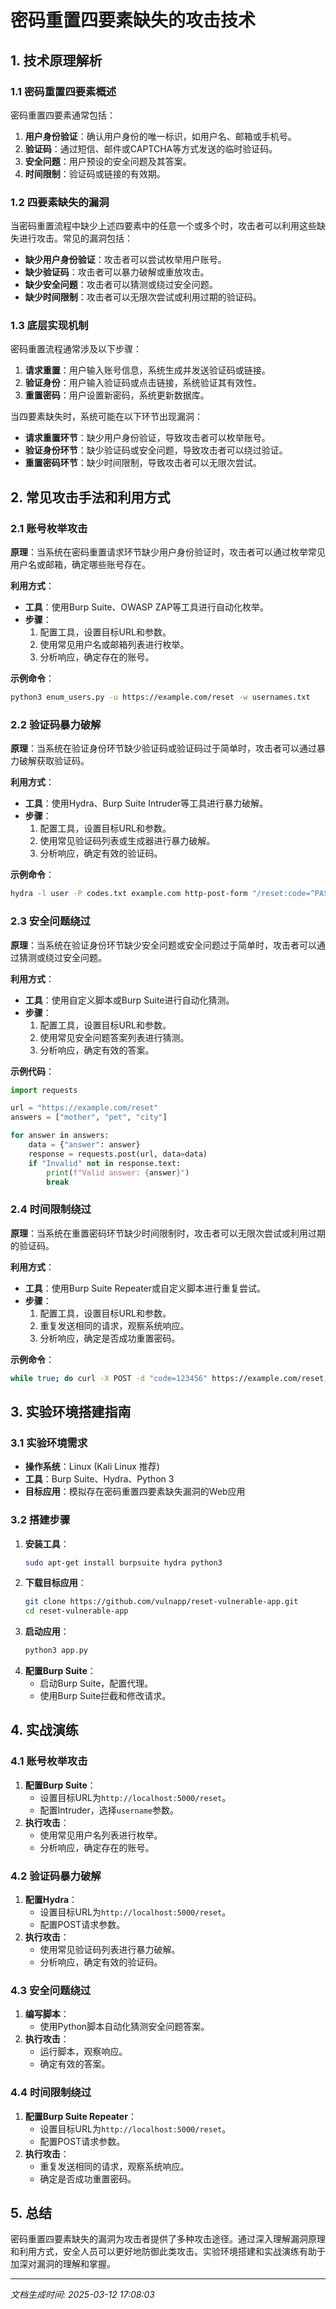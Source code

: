 # 密码重置四要素缺失的攻击技术

## 1. 技术原理解析

### 1.1 密码重置四要素概述
密码重置四要素通常包括：
1. **用户身份验证**：确认用户身份的唯一标识，如用户名、邮箱或手机号。
2. **验证码**：通过短信、邮件或CAPTCHA等方式发送的临时验证码。
3. **安全问题**：用户预设的安全问题及其答案。
4. **时间限制**：验证码或链接的有效期。

### 1.2 四要素缺失的漏洞
当密码重置流程中缺少上述四要素中的任意一个或多个时，攻击者可以利用这些缺失进行攻击。常见的漏洞包括：
- **缺少用户身份验证**：攻击者可以尝试枚举用户账号。
- **缺少验证码**：攻击者可以暴力破解或重放攻击。
- **缺少安全问题**：攻击者可以猜测或绕过安全问题。
- **缺少时间限制**：攻击者可以无限次尝试或利用过期的验证码。

### 1.3 底层实现机制
密码重置流程通常涉及以下步骤：
1. **请求重置**：用户输入账号信息，系统生成并发送验证码或链接。
2. **验证身份**：用户输入验证码或点击链接，系统验证其有效性。
3. **重置密码**：用户设置新密码，系统更新数据库。

当四要素缺失时，系统可能在以下环节出现漏洞：
- **请求重置环节**：缺少用户身份验证，导致攻击者可以枚举账号。
- **验证身份环节**：缺少验证码或安全问题，导致攻击者可以绕过验证。
- **重置密码环节**：缺少时间限制，导致攻击者可以无限次尝试。

## 2. 常见攻击手法和利用方式

### 2.1 账号枚举攻击
**原理**：当系统在密码重置请求环节缺少用户身份验证时，攻击者可以通过枚举常见用户名或邮箱，确定哪些账号存在。

**利用方式**：
- **工具**：使用Burp Suite、OWASP ZAP等工具进行自动化枚举。
- **步骤**：
  1. 配置工具，设置目标URL和参数。
  2. 使用常见用户名或邮箱列表进行枚举。
  3. 分析响应，确定存在的账号。

**示例命令**：
```bash
python3 enum_users.py -u https://example.com/reset -w usernames.txt
```

### 2.2 验证码暴力破解
**原理**：当系统在验证身份环节缺少验证码或验证码过于简单时，攻击者可以通过暴力破解获取验证码。

**利用方式**：
- **工具**：使用Hydra、Burp Suite Intruder等工具进行暴力破解。
- **步骤**：
  1. 配置工具，设置目标URL和参数。
  2. 使用常见验证码列表或生成器进行暴力破解。
  3. 分析响应，确定有效的验证码。

**示例命令**：
```bash
hydra -l user -P codes.txt example.com http-post-form "/reset:code=^PASS^:Invalid"
```

### 2.3 安全问题绕过
**原理**：当系统在验证身份环节缺少安全问题或安全问题过于简单时，攻击者可以通过猜测或绕过安全问题。

**利用方式**：
- **工具**：使用自定义脚本或Burp Suite进行自动化猜测。
- **步骤**：
  1. 配置工具，设置目标URL和参数。
  2. 使用常见安全问题答案列表进行猜测。
  3. 分析响应，确定有效的答案。

**示例代码**：
```python
import requests

url = "https://example.com/reset"
answers = ["mother", "pet", "city"]

for answer in answers:
    data = {"answer": answer}
    response = requests.post(url, data=data)
    if "Invalid" not in response.text:
        print(f"Valid answer: {answer}")
        break
```

### 2.4 时间限制绕过
**原理**：当系统在重置密码环节缺少时间限制时，攻击者可以无限次尝试或利用过期的验证码。

**利用方式**：
- **工具**：使用Burp Suite Repeater或自定义脚本进行重复尝试。
- **步骤**：
  1. 配置工具，设置目标URL和参数。
  2. 重复发送相同的请求，观察系统响应。
  3. 分析响应，确定是否成功重置密码。

**示例命令**：
```bash
while true; do curl -X POST -d "code=123456" https://example.com/reset; done
```

## 3. 实验环境搭建指南

### 3.1 实验环境需求
- **操作系统**：Linux (Kali Linux 推荐)
- **工具**：Burp Suite、Hydra、Python 3
- **目标应用**：模拟存在密码重置四要素缺失漏洞的Web应用

### 3.2 搭建步骤
1. **安装工具**：
   ```bash
   sudo apt-get install burpsuite hydra python3
   ```
2. **下载目标应用**：
   ```bash
   git clone https://github.com/vulnapp/reset-vulnerable-app.git
   cd reset-vulnerable-app
   ```
3. **启动应用**：
   ```bash
   python3 app.py
   ```
4. **配置Burp Suite**：
   - 启动Burp Suite，配置代理。
   - 使用Burp Suite拦截和修改请求。

## 4. 实战演练

### 4.1 账号枚举攻击
1. **配置Burp Suite**：
   - 设置目标URL为`http://localhost:5000/reset`。
   - 配置Intruder，选择`username`参数。
2. **执行攻击**：
   - 使用常见用户名列表进行枚举。
   - 分析响应，确定存在的账号。

### 4.2 验证码暴力破解
1. **配置Hydra**：
   - 设置目标URL为`http://localhost:5000/reset`。
   - 配置POST请求参数。
2. **执行攻击**：
   - 使用常见验证码列表进行暴力破解。
   - 分析响应，确定有效的验证码。

### 4.3 安全问题绕过
1. **编写脚本**：
   - 使用Python脚本自动化猜测安全问题答案。
2. **执行攻击**：
   - 运行脚本，观察响应。
   - 确定有效的答案。

### 4.4 时间限制绕过
1. **配置Burp Suite Repeater**：
   - 设置目标URL为`http://localhost:5000/reset`。
   - 配置POST请求参数。
2. **执行攻击**：
   - 重复发送相同的请求，观察系统响应。
   - 确定是否成功重置密码。

## 5. 总结
密码重置四要素缺失的漏洞为攻击者提供了多种攻击途径。通过深入理解漏洞原理和利用方式，安全人员可以更好地防御此类攻击。实验环境搭建和实战演练有助于加深对漏洞的理解和掌握。

---

*文档生成时间: 2025-03-12 17:08:03*
